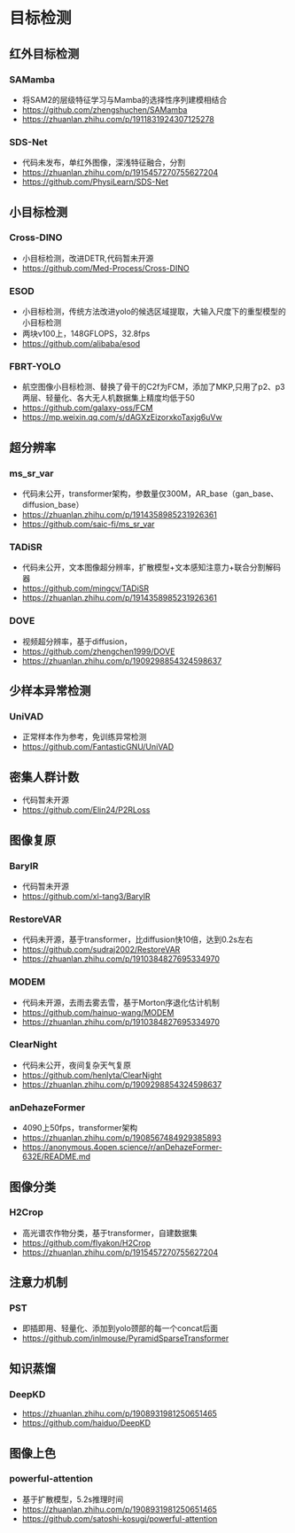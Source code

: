 
# 目标检测
## 红外目标检测
### SAMamba
+ 将SAM2的层级特征学习与Mamba的选择性序列建模相结合
+ https://github.com/zhengshuchen/SAMamba
+ https://zhuanlan.zhihu.com/p/1911831924307125278
### SDS-Net
+ 代码未发布，单红外图像，深浅特征融合，分割
+ https://zhuanlan.zhihu.com/p/1915457270755627204
+ https://github.com/PhysiLearn/SDS-Net



## 小目标检测
### Cross-DINO
+ 小目标检测，改进DETR,代码暂未开源
+ https://github.com/Med-Process/Cross-DINO
### ESOD
+ 小目标检测，传统方法改进yolo的候选区域提取，大输入尺度下的重型模型的小目标检测
+ 两块v100上，148GFLOPS，32.8fps
+ https://github.com/alibaba/esod
### FBRT-YOLO
+ 航空图像小目标检测、替换了骨干的C2f为FCM，添加了MKP,只用了p2、p3两层、轻量化、各大无人机数据集上精度均低于50
+ https://github.com/galaxy-oss/FCM
+ https://mp.weixin.qq.com/s/dAGXzEizorxkoTaxjg6uVw

## 超分辨率
### ms_sr_var
+ 代码未公开，transformer架构，参数量仅300M，AR_base（gan_base、diffusion_base）
+ https://zhuanlan.zhihu.com/p/1914358985231926361
+ https://github.com/saic-fi/ms_sr_var
### TADiSR
+ 代码未公开，文本图像超分辨率，扩散模型+文本感知注意力+联合分割解码器
+ https://github.com/mingcv/TADiSR
+ https://zhuanlan.zhihu.com/p/1914358985231926361
### DOVE
+ 视频超分辨率，基于diffusion，
+ https://github.com/zhengchen1999/DOVE
+ https://zhuanlan.zhihu.com/p/1909298854324598637

## 少样本异常检测
### UniVAD
+ 正常样本作为参考，免训练异常检测
+ https://github.com/FantasticGNU/UniVAD

## 密集人群计数
+ 代码暂未开源
+ https://github.com/Elin24/P2RLoss

## 图像复原
### BaryIR
+ 代码暂未开源
+ https://github.com/xl-tang3/BaryIR
### RestoreVAR
+ 代码未开源，基于transformer，比diffusion快10倍，达到0.2s左右
+ https://github.com/sudraj2002/RestoreVAR
+ https://zhuanlan.zhihu.com/p/1910384827695334970
### MODEM
+ 代码未开源，去雨去雾去雪，基于Morton序退化估计机制
+ https://github.com/hainuo-wang/MODEM
+ https://zhuanlan.zhihu.com/p/1910384827695334970
### ClearNight
+ 代码未公开，夜间复杂天气复原
+ https://github.com/henlyta/ClearNight
+ https://zhuanlan.zhihu.com/p/1909298854324598637
### anDehazeFormer
+ 4090上50fps，transformer架构
+ https://zhuanlan.zhihu.com/p/1908567484929385893
+ https://anonymous.4open.science/r/anDehazeFormer-632E/README.md


## 图像分类
### H2Crop
+ 高光谱农作物分类，基于transformer，自建数据集
+ https://github.com/flyakon/H2Crop
+ https://zhuanlan.zhihu.com/p/1915457270755627204

## 注意力机制
### PST
+ 即插即用、轻量化、添加到yolo颈部的每一个concat后面
+ https://github.com/inlmouse/PyramidSparseTransformer

## 知识蒸馏
### DeepKD
+ https://zhuanlan.zhihu.com/p/1908931981250651465
+ https://github.com/haiduo/DeepKD

## 图像上色
### powerful-attention
+ 基于扩散模型，5.2s推理时间
+ https://zhuanlan.zhihu.com/p/1908931981250651465
+ https://github.com/satoshi-kosugi/powerful-attention
